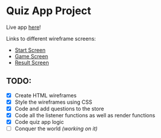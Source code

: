 # Quiz App Project
Live app [here](https://thinkful-ei-macaw.github.io/quiz-app-rm/)!

Links to different wireframe screens:
- [Start Screen](https://thinkful-ei-macaw.github.io/quiz-app-rm/wireframes/start-screen.html)
- [Game Screen](https://thinkful-ei-macaw.github.io/quiz-app-rm/wireframes/game-screen.html)
- [Result Screen](https://thinkful-ei-macaw.github.io/quiz-app-rm/wireframes/result-screen.html)

## TODO:
- [x] Create HTML wireframes
- [x] Style the wireframes using CSS
- [x] Code and add questions to the store
- [x] Code all the listener functions as well as render functions
- [x] Code quiz app logic
- [ ] Conquer the world _(working on it)_
